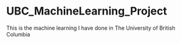 # UBC_MachineLearning_Project
This is the machine learning I have done in The University of British Columbia
